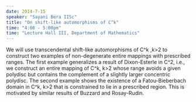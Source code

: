 ```yaml
---
date: 2014-7-15
speaker: "Sayani Bera IISc"
title: "On shift-like automorphisms of C^k"
time: "4:00 - 5:00pm" 
time: "Lecture Hall III, Department of Mathematics"
---
```

We will use transcendental shift-like automorphisms of C^k ,k>2
to construct two examples of non-degenerate entire mappings with
prescribed ranges. The first example generalizes a result of Dixon-Esterle
in C^2, i.e., we construct an entire mapping of C^k, k>2 whose range
avoids a given polydisc but contains the complement of a slightly larger
concentric polydisc. The second example shows the existence of a
Fatou-Bieberbach domain in C^k, k>2 that is constrained to lie in a
prescribed region. This is motivated by similar results of Buzzard and
Rosay-Rudin.
